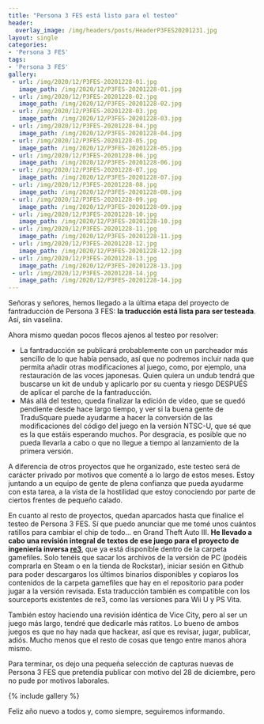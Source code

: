 ```yaml
---
title: "Persona 3 FES está listo para el testeo"
header:
  overlay_image: /img/headers/posts/HeaderP3FES20201231.jpg
layout: single
categories:
- 'Persona 3 FES'
tags:
- 'Persona 3 FES'
gallery:
 - url: /img/2020/12/P3FES-20201228-01.jpg
   image_path: /img/2020/12/P3FES-20201228-01.jpg
 - url: /img/2020/12/P3FES-20201228-02.jpg
   image_path: /img/2020/12/P3FES-20201228-02.jpg
 - url: /img/2020/12/P3FES-20201228-03.jpg
   image_path: /img/2020/12/P3FES-20201228-03.jpg
 - url: /img/2020/12/P3FES-20201228-04.jpg
   image_path: /img/2020/12/P3FES-20201228-04.jpg
 - url: /img/2020/12/P3FES-20201228-05.jpg
   image_path: /img/2020/12/P3FES-20201228-05.jpg
 - url: /img/2020/12/P3FES-20201228-06.jpg
   image_path: /img/2020/12/P3FES-20201228-06.jpg
 - url: /img/2020/12/P3FES-20201228-07.jpg
   image_path: /img/2020/12/P3FES-20201228-07.jpg
 - url: /img/2020/12/P3FES-20201228-08.jpg
   image_path: /img/2020/12/P3FES-20201228-08.jpg
 - url: /img/2020/12/P3FES-20201228-09.jpg
   image_path: /img/2020/12/P3FES-20201228-09.jpg
 - url: /img/2020/12/P3FES-20201228-10.jpg
   image_path: /img/2020/12/P3FES-20201228-10.jpg
 - url: /img/2020/12/P3FES-20201228-11.jpg
   image_path: /img/2020/12/P3FES-20201228-11.jpg
 - url: /img/2020/12/P3FES-20201228-12.jpg
   image_path: /img/2020/12/P3FES-20201228-12.jpg
 - url: /img/2020/12/P3FES-20201228-13.jpg
   image_path: /img/2020/12/P3FES-20201228-13.jpg
 - url: /img/2020/12/P3FES-20201228-14.jpg
   image_path: /img/2020/12/P3FES-20201228-14.jpg
---
```


Señoras y señores, hemos llegado a la última etapa del proyecto de fantraducción de Persona 3 FES: **la traducción está lista para ser testeada**. Así, sin vaselina.

Ahora mismo quedan pocos flecos ajenos al testeo por resolver:
 - La fantraducción se publicará probablemente con un parcheador más sencillo de lo que había pensado, así que no podremos incluir nada que permita añadir otras modificaciones
   al juego, como, por ejemplo, una restauración de las voces japonesas. Quien quiera un undub tendrá que buscarse un kit de undub y aplicarlo por su cuenta y riesgo DESPUÉS de aplicar 
   el parche de la fantraducción.
 - Más allá del testeo, queda finalizar la edición de vídeo, que se quedó pendiente desde hace largo tiempo, y ver si la buena gente de TraduSquare puede ayudarme a hacer la conversión 
   de las modificaciones del código del juego en la versión NTSC-U, que sé que es la que estáis esperando muchos. Por desgracia, es posible que no pueda llevarla a cabo o que no llegue 
   a tiempo al lanzamiento de la primera versión.

A diferencia de otros proyectos que he organizado, este testeo será de carácter privado por motivos que comenté a lo largo de estos meses. Estoy juntando a un equipo de gente 
de plena confianza que pueda ayudarme con esta tarea, a la vista de la hostilidad que estoy conociendo por parte de ciertos frentes de pequeño calado.

En cuanto al resto de proyectos, quedan aparcados hasta que finalice el testeo de Persona 3 FES. Sí que puedo anunciar que me tomé unos cuántos ratillos para cambiar el chip de todo... 
en Grand Theft Auto III. **He llevado a cabo una revisión integral de textos de ese juego para el proyecto de ingeniería inversa [re3](https://github.com/GTAmodding/re3)**, que ya está disponible 
dentro de la carpeta gamefiles. Solo tenéis que sacar los archivos de la versión de PC (podéis comprarla en Steam o en la tienda de Rockstar), iniciar sesión en Github para poder descargaros 
los últimos binarios disponibles y copiaros los contenidos de la carpeta gamefiles que hay en el repositorio para poder jugar a la versión revisada. Esta traducción también es compatible con 
los sourceports existentes de re3, como las versiones para Wii U y PS Vita.

También estoy haciendo una revisión idéntica de Vice City, pero al ser un juego más largo, tendré que dedicarle más ratitos. Lo bueno de ambos juegos es que no hay nada que hackear, así que es 
revisar, jugar, publicar, adiós. Mucho menos que el resto de cosas que tengo entre manos ahora mismo.

Para terminar, os dejo una pequeña selección de capturas nuevas de Persona 3 FES que pretendía publicar con motivo del 28 de diciembre, pero no pude por motivos laborales.

{% include gallery %}

Feliz año nuevo a todos y, como siempre, seguiremos informando.